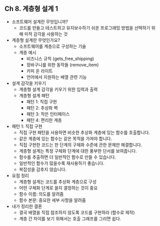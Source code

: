 ## Ch 8. 계층형 설계 1

- 소프트웨어 설계란 무엇입니까?
  - 코드를 만들고 테스트하고 유지보수하기 쉬운 프로그래밍 방법을 선택하기 위해 미적 감각을 사용하는 것
- 계층형 설계란 무엇인가요?
  - 소프트웨어를 계층으로 구성하는 기술
  - 계층 예시
    - 비즈니스 규칙 (gets_free_shipping)
    - 장바구니를 위한 동작들 (remove_item)
    - 카피 온 라이트
    - 언어에서 지원하는 배열 관련 기능
- 설계 감각을 키우기
  - 계층형 설계 감각을 키우기 위한 입력과 출력
  - 계층형 설계 패턴
    - 패턴 1: 직접 구현
    - 패턴 2: 추상화 벽
    - 패턴 3: 작은 인터페이스
    - 패턴 4: 편리한 계층
- 패턴 1: 직접 구현
  - 직접 구현 패턴을 사용하면 비슷한 추상화 계층에 있는 함수를 호출합니다.
  - 같은 계층에 있는 함수는 같은 목적을 가져야 합니다.
  - 직접 구현한 코드는 한 단계의 구체화 수준에 관한 문제만 해결합니다.
  - 계층형 설계는 특정 구체화 단계에 대한 풍부한 단서를 보여줍니다.
  - 함수를 추출하면 더 일반적인 함수로 만들 수 있습니다.
  - 일반적인 함수가 많을수록 재사용하기 좋습니다.
  - 복잡성을 감추지 않습니다.
- 요점 정리
  - 계층형 설계는 코드를 추상화 계층으로 구성
  - 어떤 구체화 단계로 쓸지 결정하는 것이 중요
  - 함수 이름: 의도를 알려줌
  - 함수 본문: 중요한 세부 사항을 알려줌
- 내가 정리한 결론
  - 결국 배열을 직접 참조하지 않도록 코드를 구현하라 (함수로 제작)
  - 계층 간 차이를 보기 위해서는 호출 그래프를 그리면 쉽다.
